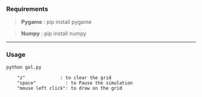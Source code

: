 ### Requirements
> **Pygame** : pip install pygame

> **Numpy**  : pip install numpy
---
### Usage

```
python gol.py
```
        "z"             : to clear the grid
        "space"           : to Pause the simulation
        "mouse left click": to draw on the grid
